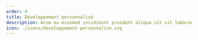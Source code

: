 ```yaml
---
order: 4
title: Développement personnalisé
description: Anim eu eiusmod incididunt proident aliqua sit sit laborum. Adipisicing ullamco do fugiat duis reprehenderit deserunt eiusmod quis aliquip elit pariatur.
icon: ./icons/developpement-personnalise.svg
---
```

